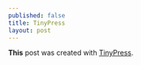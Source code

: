 ```yaml
---
published: false
title: TinyPress
layout: post
---
```

**This** post was created with [TinyPress](https://tinypress.co).
